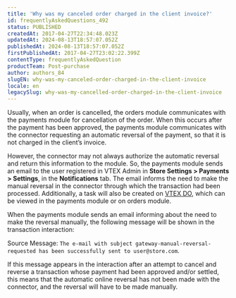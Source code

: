 ```yaml
---
title: 'Why was my canceled order charged in the client invoice?'
id: frequentlyAskedQuestions_492
status: PUBLISHED
createdAt: 2017-04-27T22:34:48.023Z
updatedAt: 2024-08-13T18:57:07.052Z
publishedAt: 2024-08-13T18:57:07.052Z
firstPublishedAt: 2017-04-27T23:02:22.399Z
contentType: frequentlyAskedQuestion
productTeam: Post-purchase
author: authors_84
slugEN: why-was-my-canceled-order-charged-in-the-client-invoice
locale: en
legacySlug: why-was-my-cancelled-order-charged-in-the-client-invoice
---
```


Usually, when an order is cancelled, the orders module communicates with the payments module for cancellation of the order. When this occurs after the payment has been approved, the payments module communicates with the connector requesting an automatic reversal of the payment, so that it is not charged in the client’s invoice.

However, the connector may not always authorize the automatic reversal and return this information to the module. So, the payments module sends an email to the user registered in VTEX Admin in **Store Settings > Payments > Settings**, in the  **Notifications** tab. The email informs the need to make the manual reversal in the connector through which the transaction had been processed. Additionally, a task will also be created on [VTEX DO](/en/tutorial/vtex-do-interface--7KMbRL4OslN8DTX9oiuCiu), which can be viewed in the payments module or on orders module.

When the payments module sends an email informing about the need to make the reversal manually, the following message will be shown in the transaction interaction:

Source Message: `The e-mail with subject gateway-manual-reversal-requested has been successfully sent to user@store.com`. 

If this message appears in the interaction after an attempt to cancel and reverse a transaction whose payment had been approved and/or settled, this means that the automatic online reversal has not been made with the connector, and the reversal will have to be made manually.
